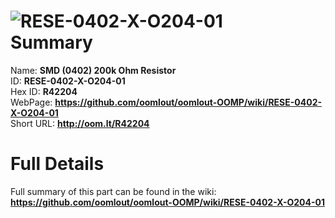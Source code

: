 
![RESE-0402-X-O204-01](https://github.com/oomlout/oomlout-OOMP/blob/master/parts/RESE-0402-X-O204-01/RESE-0402-X-O204-01_420.jpg)   
Summary
=================
  
Name: __SMD (0402) 200k Ohm Resistor__    
ID: __RESE-0402-X-O204-01__   
Hex ID: __R42204__   
WebPage: __https://github.com/oomlout/oomlout-OOMP/wiki/RESE-0402-X-O204-01__   
Short URL: __http://oom.lt/R42204__   

Full Details
==========================
Full summary of this part can be found in the wiki:   
__https://github.com/oomlout/oomlout-OOMP/wiki/RESE-0402-X-O204-01__    

